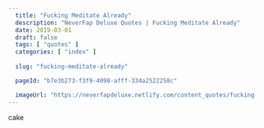 ```yaml
---
  title: "Fucking Meditate Already"
  description: "NeverFap Deluxe Quotes | Fucking Meditate Already"
  date: 2019-03-01
  draft: false
  tags: [ "quotes" ]
  categories: [ "index" ]
  
  slug: "fucking-meditate-already"

  pageId: "b7e3b273-f3f9-4098-afff-334a2522258c"

  imageUrl: "https://neverfapdeluxe.netlify.com/content_quotes/fucking-meditate-already.png"
---
```


cake